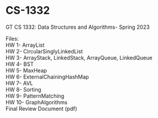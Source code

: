 # CS-1332
GT CS 1332: Data Structures and Algorithms- Spring 2023

Files:                                                                                                                                                                   
HW 1- ArrayList                                                                                                                                                           
HW 2- CircularSinglyLinkedList                                                                                                                                           
HW 3- ArrayStack, LinkedStack, ArrayQueue, LinkedQueue                                                                                                                   
HW 4- BST                                                                                                                                                                 
HW 5- MaxHeap                                                                                                                                                             
HW 6- ExternalChainingHashMap                                                                                                                                             
HW 7- AVL                                                                                                                                                                 
HW 8- Sorting                                                                                                                                                             
HW 9- PatternMatching                                                                                                                                                     
HW 10- GraphAlgorithms                                                                                                                                                   
Final Review Document (pdf)
